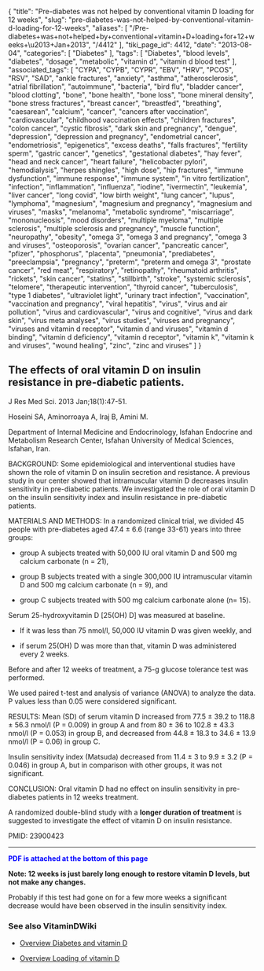 {
    "title": "Pre-diabetes was not helped by conventional vitamin D loading for 12 weeks",
    "slug": "pre-diabetes-was-not-helped-by-conventional-vitamin-d-loading-for-12-weeks",
    "aliases": [
        "/Pre-diabetes+was+not+helped+by+conventional+vitamin+D+loading+for+12+weeks+\u2013+Jan+2013",
        "/4412"
    ],
    "tiki_page_id": 4412,
    "date": "2013-08-04",
    "categories": [
        "Diabetes"
    ],
    "tags": [
        "Diabetes",
        "blood levels",
        "diabetes",
        "dosage",
        "metabolic",
        "vitamin d",
        "vitamin d blood test"
    ],
    "associated_tags": [
        "CYPA",
        "CYPB",
        "CYPR",
        "EBV",
        "HRV",
        "PCOS",
        "RSV",
        "SAD",
        "ankle fractures",
        "anxiety",
        "asthma",
        "atherosclerosis",
        "atrial fibrillation",
        "autoimmune",
        "bacteria",
        "bird flu",
        "bladder cancer",
        "blood clotting",
        "bone",
        "bone health",
        "bone loss",
        "bone mineral density",
        "bone stress fractures",
        "breast cancer",
        "breastfed",
        "breathing",
        "caesarean",
        "calcium",
        "cancer",
        "cancers after vaccination",
        "cardiovascular",
        "childhood vaccination effects",
        "children fractures",
        "colon cancer",
        "cystic fibrosis",
        "dark skin and pregnancy",
        "dengue",
        "depression",
        "depression and pregnancy",
        "endometrial cancer",
        "endometriosis",
        "epigenetics",
        "excess deaths",
        "falls fractures",
        "fertility sperm",
        "gastric cancer",
        "genetics",
        "gestational diabetes",
        "hay fever",
        "head and neck cancer",
        "heart failure",
        "helicobacter pylori",
        "hemodialysis",
        "herpes shingles",
        "high dose",
        "hip fractures",
        "immune dysfunction",
        "immune response",
        "immune system",
        "in vitro fertilization",
        "infection",
        "inflammation",
        "influenza",
        "iodine",
        "ivermectin",
        "leukemia",
        "liver cancer",
        "long covid",
        "low birth weight",
        "lung cancer",
        "lupus",
        "lymphoma",
        "magnesium",
        "magnesium and pregnancy",
        "magnesium and viruses",
        "masks",
        "melanoma",
        "metabolic syndrome",
        "miscarriage",
        "mononucleosis",
        "mood disorders",
        "multiple myeloma",
        "multiple sclerosis",
        "multiple sclerosis and pregnancy",
        "muscle function",
        "neuropathy",
        "obesity",
        "omega 3",
        "omega 3 and pregnancy",
        "omega 3 and viruses",
        "osteoporosis",
        "ovarian cancer",
        "pancreatic cancer",
        "pfizer",
        "phosphorus",
        "placenta",
        "pneumonia",
        "prediabetes",
        "preeclampsia",
        "pregnancy",
        "preterm",
        "preterm and omega 3",
        "prostate cancer",
        "red meat",
        "respiratory",
        "retinopathy",
        "rheumatoid arthritis",
        "rickets",
        "skin cancer",
        "statins",
        "stillbirth",
        "stroke",
        "systemic sclerosis",
        "telomere",
        "therapeutic intervention",
        "thyroid cancer",
        "tuberculosis",
        "type 1 diabetes",
        "ultraviolet light",
        "urinary tract infection",
        "vaccination",
        "vaccination and pregnancy",
        "viral hepatitis",
        "virus",
        "virus and air pollution",
        "virus and cardiovascular",
        "virus and cognitive",
        "virus and dark skin",
        "virus meta analyses",
        "virus studies",
        "viruses and pregnancy",
        "viruses and vitamin d receptor",
        "vitamin d and viruses",
        "vitamin d binding",
        "vitamin d deficiency",
        "vitamin d receptor",
        "vitamin k",
        "vitamin k and viruses",
        "wound healing",
        "zinc",
        "zinc and viruses"
    ]
}


## The effects of oral vitamin D on insulin resistance in pre-diabetic patients.

J Res Med Sci. 2013 Jan;18(1):47-51.

Hoseini SA, Aminorroaya A, Iraj B, Amini M.

Department of Internal Medicine and Endocrinology, Isfahan Endocrine and Metabolism Research Center, Isfahan University of Medical Sciences, Isfahan, Iran.

BACKGROUND: Some epidemiological and interventional studies have shown the role of vitamin D on insulin secretion and resistance. A previous study in our center showed that intramuscular vitamin D decreases insulin sensitivity in pre-diabetic patients. We investigated the role of oral vitamin D on the insulin sensitivity index and insulin resistance in pre-diabetic patients.

MATERIALS AND METHODS: In a randomized clinical trial, we divided 45 people with pre-diabetes aged 47.4 ± 6.6 (range 33-61) years into three groups: 

* group A subjects treated with 50,000 IU oral vitamin D and 500 mg calcium carbonate (n = 21), 

* group B subjects treated with a single 300,000 IU intramuscular vitamin D and 500 mg calcium carbonate (n = 9), and 

* group C subjects treated with 500 mg calcium carbonate alone (n= 15). 

Serum 25-hydroxyvitamin D <span>[25(OH) D]</span> was measured at baseline.

* If it was less than 75 nmol/l, 50,000 IU vitamin D was given weekly, and 

* if serum 25(OH) D was more than that, vitamin D was administered every 2 weeks. 

Before and after 12 weeks of treatment, a 75-g glucose tolerance test was performed. 

We used paired t-test and analysis of variance (ANOVA) to analyze the data. P values less than 0.05 were considered significant.

RESULTS: Mean (SD) of serum vitamin D increased from 77.5 ± 39.2 to 118.8 ± 56.3 nmol/l (P = 0.009) in group A and from 80 ± 36 to 102.8 ± 43.3 nmol/l (P = 0.053) in group B, and decreased from 44.8 ± 18.3 to 34.6 ± 13.9 nmol/l (P = 0.06) in group C. 

Insulin sensitivity index (Matsuda) decreased from 11.4 ± 3 to 9.9 ± 3.2 (P = 0.046) in group A, but in comparison with other groups, it was not significant.

CONCLUSION: Oral vitamin D had no effect on insulin sensitivity in pre-diabetes patients in 12 weeks treatment. 

A randomized double-blind study with a  **longer duration of treatment**  is suggested to investigate the effect of vitamin D on insulin resistance.

PMID:   23900423

---

 **<span style="color:#00F;">PDF is attached at the bottom of this page</span>** 

 **Note: 12 weeks is just barely long enough to restore vitamin D levels, but not make any changes.** 

Probably if this test had gone on for a few more weeks a significant decrease would have been observed in the insulin sensitivity index.

### See also VitaminDWiki

* [Overview Diabetes and vitamin D](/tags/overview-diabetes-and-vitamin-d.html)

* [Overview Loading of vitamin D](/tags/overview-loading-of-vitamin-d.html)